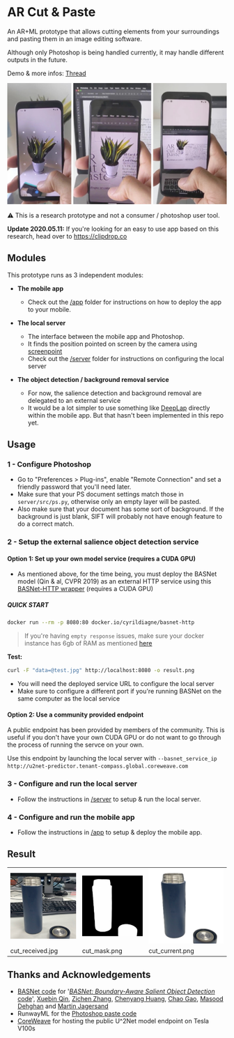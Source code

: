 # AR Cut & Paste

An AR+ML prototype that allows cutting elements from your surroundings and pasting them in an image editing software.

Although only Photoshop is being handled currently, it may handle different outputs in the future.

Demo & more infos: [Thread](https://twitter.com/cyrildiagne/status/1256916982764646402)

![Untitled](../images/augmented-reality-ar-cut-paste.jpeg)

⚠️ This is a research prototype and not a consumer / photoshop user tool.

**Update 2020.05.11:** If you're looking for an easy to use app based on this research, head over to https://clipdrop.co

## Modules

This prototype runs as 3 independent modules:

- **The mobile app**

  - Check out the [/app](./app) folder for instructions on how to deploy the app to your mobile.
- **The local server**

  - The interface between the mobile app and Photoshop.
  - It finds the position pointed on screen by the camera using [screenpoint](https://github.com/cyrildiagne/screenpoint)
  - Check out the [/server](./server) folder for instructions on configuring the local server
- **The object detection / background removal service**

  - For now, the salience detection and background removal are delegated to an external service
  - It would be a lot simpler to use something like [DeepLap](https://github.com/shaqian/tflite-react-native) directly within the mobile app. But that hasn't been implemented in this repo yet.

## Usage

### 1 - Configure Photoshop

- Go to "Preferences > Plug-ins", enable "Remote Connection" and set a friendly password that you'll need later.
- Make sure that your PS document settings match those in ``server/src/ps.py``, otherwise only an empty layer will be pasted.
- Also make sure that your document has some sort of background. If the background is just blank, SIFT will probably not have enough feature to do a correct match.

<!--
### 2) Setup the local server

```bash
virtualenv venv
source venv/bin/activate
pip install -r requirements.txt
``` -->

### 2 - Setup the external salience object detection service

#### Option 1: Set up your own model service (requires a CUDA GPU)

- As mentioned above, for the time being, you must deploy the
  BASNet model (Qin & al, CVPR 2019) as an external HTTP service using this [BASNet-HTTP wrapper](https://github.com/cyrildiagne/basnet-http) (requires a CUDA GPU)

##### QUICK START

```bash
docker run --rm -p 8080:80 docker.io/cyrildiagne/basnet-http
```

> If you're having `empty response` issues, make sure your docker instance has 6gb of RAM as mentioned [here](https://github.com/cyrildiagne/ar-cutpaste/issues/26#issuecomment-625689672)

<b>Test:</b>

```bash
curl -F "data=@test.jpg" http://localhost:8080 -o result.png
```

- You will need the deployed service URL to configure the local server
- Make sure to configure a different port if you're running BASNet on the same computer as the local service

#### Option 2: Use a community provided endpoint

A public endpoint has been provided by members of the community. This is useful if you don't have your own CUDA GPU or do not want to go through the process of running the servce on your own.

Use this endpoint by launching the local server with `--basnet_service_ip http://u2net-predictor.tenant-compass.global.coreweave.com`

### 3 - Configure and run the local server

- Follow the instructions in [/server](./server) to setup & run the local server.

### 4 - Configure and run the mobile app

- Follow the instructions in [/app](./app) to setup & deploy the mobile app.

## Result

<table>
  <tbody>
  <tr>
    <td>
      <img src="server/result/cut_received.jpg"></img>
    </td>
    <td>
      <img src="server/result/cut_mask.png"></img>
    </td>
    <td>
      <img src="server/result/cut_current.png" width="343" ></img>
    </td>
  </tr>
  <tr>
    <td>
      cut_received.jpg
    </td>
    <td>
      cut_mask.png
    </td>
    <td>
      cut_current.png
    </td>
  </tr>
  </tbody>
</table>

## Thanks and Acknowledgements

- [BASNet code](https://github.com/NathanUA/BASNet) for '[*BASNet: Boundary-Aware Salient Object Detection*](http://openaccess.thecvf.com/content_CVPR_2019/html/Qin_BASNet_Boundary-Aware_Salient_Object_Detection_CVPR_2019_paper.html) [code](https://github.com/NathanUA/BASNet)', [Xuebin Qin](https://webdocs.cs.ualberta.ca/~xuebin/), [Zichen Zhang](https://webdocs.cs.ualberta.ca/~zichen2/), [Chenyang Huang](https://chenyangh.com/), [Chao Gao](https://cgao3.github.io/), [Masood Dehghan](https://sites.google.com/view/masoodd) and [Martin Jagersand](https://webdocs.cs.ualberta.ca/~jag/)
- RunwayML for the [Photoshop paste code](https://github.com/runwayml/RunwayML-for-Photoshop/blob/master/host/index.jsx)
- [CoreWeave](https://www.coreweave.com) for hosting the public U^2Net model endpoint on Tesla V100s
